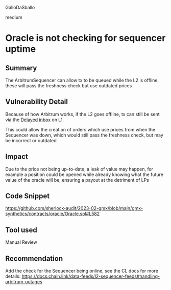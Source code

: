 GalloDaSballo

medium

# Oracle is not checking for sequencer uptime

## Summary

The ArbitrumSequencer can allow tx to be queued while the L2 is offline, these will pass the freshness check but use outdated prices



## Vulnerability Detail

Because of how Arbitrum works, if the L2 goes offline, tx can still be sent via the [Delayed inbox](https://etherscan.io/address/0x4dbd4fc535ac27206064b68ffcf827b0a60bab3f) on L1.

This could allow the creation of orders which use prices from when the Sequencer was down, which would still pass the freshness check, but may be incorrect or outdated

## Impact

Due to the price not being up-to-date, a leak of value may happen, for example a position could be opened while already knowing what the future value of the oracle will be, ensuring a payout at the detriment of LPs

## Code Snippet

https://github.com/sherlock-audit/2023-02-gmx/blob/main/gmx-synthetics/contracts/oracle/Oracle.sol#L582

## Tool used

Manual Review

## Recommendation

Add the check for the Sequencer being online, see the CL docs for more details:
https://docs.chain.link/data-feeds/l2-sequencer-feeds#handling-arbitrum-outages
